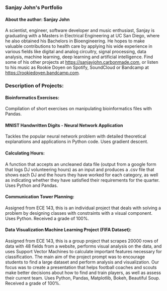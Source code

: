### Sanjay John's Portfolio

#### About the author: Sanjay John
A scientist, engineer, software developer and music enthusiast, Sanjay is graduating with a Masters in Electrical Engineering at UC San Diego, where he also obtained his Bachelors in Bioengineering. He hopes to make valuable contributions to health care by applying his wide experience in various fields like digital and analog circuitry, signal processing, data analysis, machine learning, deep learning and artificial intelligence. Find some of his other projects at https://sanjayjohn.carbonmade.com, or listen to his music as Rookie Doyen on Spotify, SoundCloud or Bandcamp at https://rookiedoyen.bandcamp.com.

### Description of Projects:

#### Bioinformatics Exercises:
Compilation of short exercises on manipulating bioinformatics files with Pandas.

#### MNIST Handwritten Digits - Neural Network Application
Tackles the popular neural network problem with detailed theoretical explanations and applications in Python code. Uses gradient descent.

#### Calculating Hours:
A function that accepts an uncleaned data file (output from a google form that logs DJ volunteering hours) as an input and produces a .csv file that shows each DJ and the hours they have worked for each category, as well as indicating whether they have satisfied their requirements for the quarter. Uses Python and Pandas.

#### Communication Tower Planning:
Assigned from ECE 143, this is an individual project that deals with solving a problem by designing classes with constraints with a visual component. Uses Python. Received a grade of 100%.

#### Data Visualization Machine Learning Project (FIFA Dataset):
Assigned from ECE 143, this is a group project that scrapes 20000 rows of data with 48 fields from a website, performs visual analysis on the data, and uses Support Vector Machines to calculate important features necessary for classification. The main aim of the project prompt was to encourage students to find a large dataset and perform analysis and visualization. Our focus was to create a presentation that helps football coaches and scouts make better decisions about how to find and train players, as well as assess their current team. Uses Python, Pandas, Matplotlib, Bokeh, Beautiful Soup. Received a grade of 100%.
